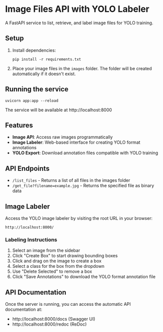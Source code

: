# Image Files API with YOLO Labeler

A FastAPI service to list, retrieve, and label image files for YOLO training.

## Setup

1. Install dependencies:
   ```
   pip install -r requirements.txt
   ```

2. Place your image files in the `images` folder. The folder will be created automatically if it doesn't exist.

## Running the service

```
uvicorn app:app --reload
```

The service will be available at http://localhost:8000

## Features

- **Image API**: Access raw images programmatically
- **Image Labeler**: Web-based interface for creating YOLO format annotations
- **YOLO Export**: Download annotation files compatible with YOLO training

## API Endpoints

- `/list_files` - Returns a list of all files in the images folder
- `/get_file?filename=example.jpg` - Returns the specified file as binary data

## Image Labeler

Access the YOLO image labeler by visiting the root URL in your browser:
```
http://localhost:8000/
```

### Labeling Instructions

1. Select an image from the sidebar
2. Click "Create Box" to start drawing bounding boxes
3. Click and drag on the image to create a box
4. Select a class for the box from the dropdown
5. Use "Delete Selected" to remove a box
6. Click "Save Annotations" to download the YOLO format annotation file

## API Documentation

Once the server is running, you can access the automatic API documentation at:
- http://localhost:8000/docs (Swagger UI)
- http://localhost:8000/redoc (ReDoc)
